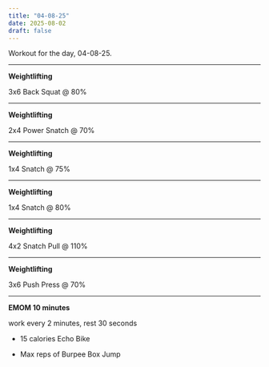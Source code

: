 ```yaml
---
title: "04-08-25"
date: 2025-08-02
draft: false
---
```


Workout for the day, 04-08-25.

---

**Weightlifting**

3x6 Back Squat @ 80%

---

**Weightlifting**

2x4 Power Snatch @ 70%

---

**Weightlifting**

1x4 Snatch @ 75%

---

**Weightlifting**

1x4 Snatch @ 80%

---

**Weightlifting**

4x2 Snatch Pull @ 110%

---

**Weightlifting**

3x6 Push Press @ 70%

---

**EMOM 10 minutes**

work every 2 minutes, rest 30 seconds

- 15 calories Echo Bike

- Max reps of Burpee Box Jump

